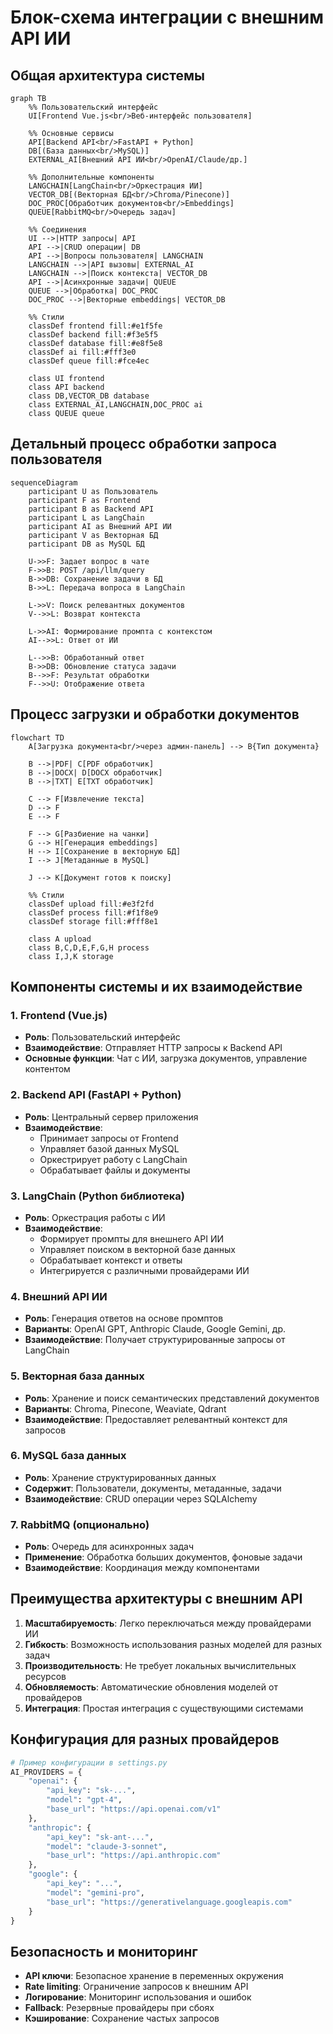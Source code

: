 # Блок-схема интеграции с внешним API ИИ

## Общая архитектура системы

```mermaid
graph TB
    %% Пользовательский интерфейс
    UI[Frontend Vue.js<br/>Веб-интерфейс пользователя]
    
    %% Основные сервисы
    API[Backend API<br/>FastAPI + Python]
    DB[(База данных<br/>MySQL)]
    EXTERNAL_AI[Внешний API ИИ<br/>OpenAI/Claude/др.]
    
    %% Дополнительные компоненты
    LANGCHAIN[LangChain<br/>Оркестрация ИИ]
    VECTOR_DB[(Векторная БД<br/>Chroma/Pinecone)]
    DOC_PROC[Обработчик документов<br/>Embeddings]
    QUEUE[RabbitMQ<br/>Очередь задач]
    
    %% Соединения
    UI -->|HTTP запросы| API
    API -->|CRUD операции| DB
    API -->|Вопросы пользователя| LANGCHAIN
    LANGCHAIN -->|API вызовы| EXTERNAL_AI
    LANGCHAIN -->|Поиск контекста| VECTOR_DB
    API -->|Асинхронные задачи| QUEUE
    QUEUE -->|Обработка| DOC_PROC
    DOC_PROC -->|Векторные embeddings| VECTOR_DB
    
    %% Стили
    classDef frontend fill:#e1f5fe
    classDef backend fill:#f3e5f5
    classDef database fill:#e8f5e8
    classDef ai fill:#fff3e0
    classDef queue fill:#fce4ec
    
    class UI frontend
    class API backend
    class DB,VECTOR_DB database
    class EXTERNAL_AI,LANGCHAIN,DOC_PROC ai
    class QUEUE queue
```

## Детальный процесс обработки запроса пользователя

```mermaid
sequenceDiagram
    participant U as Пользователь
    participant F as Frontend
    participant B as Backend API
    participant L as LangChain
    participant AI as Внешний API ИИ
    participant V as Векторная БД
    participant DB as MySQL БД
    
    U->>F: Задает вопрос в чате
    F->>B: POST /api/llm/query
    B->>DB: Сохранение задачи в БД
    B->>L: Передача вопроса в LangChain
    
    L->>V: Поиск релевантных документов
    V-->>L: Возврат контекста
    
    L->>AI: Формирование промпта с контекстом
    AI-->>L: Ответ от ИИ
    
    L-->>B: Обработанный ответ
    B->>DB: Обновление статуса задачи
    B-->>F: Результат обработки
    F-->>U: Отображение ответа
```

## Процесс загрузки и обработки документов

```mermaid
flowchart TD
    A[Загрузка документа<br/>через админ-панель] --> B{Тип документа}
    
    B -->|PDF| C[PDF обработчик]
    B -->|DOCX| D[DOCX обработчик]
    B -->|TXT| E[TXT обработчик]
    
    C --> F[Извлечение текста]
    D --> F
    E --> F
    
    F --> G[Разбиение на чанки]
    G --> H[Генерация embeddings]
    H --> I[Сохранение в векторную БД]
    I --> J[Метаданные в MySQL]
    
    J --> K[Документ готов к поиску]
    
    %% Стили
    classDef upload fill:#e3f2fd
    classDef process fill:#f1f8e9
    classDef storage fill:#fff8e1
    
    class A upload
    class B,C,D,E,F,G,H process
    class I,J,K storage
```

## Компоненты системы и их взаимодействие

### 1. Frontend (Vue.js)
- **Роль**: Пользовательский интерфейс
- **Взаимодействие**: Отправляет HTTP запросы к Backend API
- **Основные функции**: Чат с ИИ, загрузка документов, управление контентом

### 2. Backend API (FastAPI + Python)
- **Роль**: Центральный сервер приложения
- **Взаимодействие**: 
  - Принимает запросы от Frontend
  - Управляет базой данных MySQL
  - Оркестрирует работу с LangChain
  - Обрабатывает файлы и документы

### 3. LangChain (Python библиотека)
- **Роль**: Оркестрация работы с ИИ
- **Взаимодействие**:
  - Формирует промпты для внешнего API ИИ
  - Управляет поиском в векторной базе данных
  - Обрабатывает контекст и ответы
  - Интегрируется с различными провайдерами ИИ

### 4. Внешний API ИИ
- **Роль**: Генерация ответов на основе промптов
- **Варианты**: OpenAI GPT, Anthropic Claude, Google Gemini, др.
- **Взаимодействие**: Получает структурированные запросы от LangChain

### 5. Векторная база данных
- **Роль**: Хранение и поиск семантических представлений документов
- **Варианты**: Chroma, Pinecone, Weaviate, Qdrant
- **Взаимодействие**: Предоставляет релевантный контекст для запросов

### 6. MySQL база данных
- **Роль**: Хранение структурированных данных
- **Содержит**: Пользователи, документы, метаданные, задачи
- **Взаимодействие**: CRUD операции через SQLAlchemy

### 7. RabbitMQ (опционально)
- **Роль**: Очередь для асинхронных задач
- **Применение**: Обработка больших документов, фоновые задачи
- **Взаимодействие**: Координация между компонентами

## Преимущества архитектуры с внешним API

1. **Масштабируемость**: Легко переключаться между провайдерами ИИ
2. **Гибкость**: Возможность использования разных моделей для разных задач
3. **Производительность**: Не требует локальных вычислительных ресурсов
4. **Обновляемость**: Автоматические обновления моделей от провайдеров
5. **Интеграция**: Простая интеграция с существующими системами

## Конфигурация для разных провайдеров

```python
# Пример конфигурации в settings.py
AI_PROVIDERS = {
    "openai": {
        "api_key": "sk-...",
        "model": "gpt-4",
        "base_url": "https://api.openai.com/v1"
    },
    "anthropic": {
        "api_key": "sk-ant-...",
        "model": "claude-3-sonnet",
        "base_url": "https://api.anthropic.com"
    },
    "google": {
        "api_key": "...",
        "model": "gemini-pro",
        "base_url": "https://generativelanguage.googleapis.com"
    }
}
```

## Безопасность и мониторинг

- **API ключи**: Безопасное хранение в переменных окружения
- **Rate limiting**: Ограничение запросов к внешним API
- **Логирование**: Мониторинг использования и ошибок
- **Fallback**: Резервные провайдеры при сбоях
- **Кэширование**: Сохранение частых запросов 